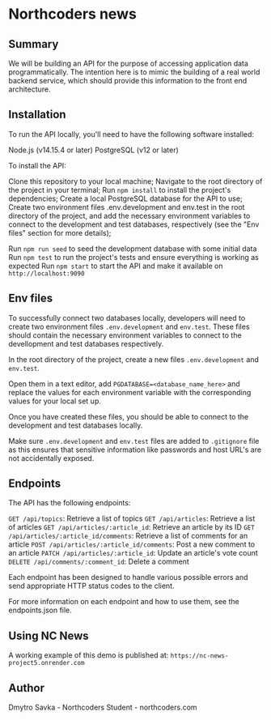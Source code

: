# Northcoders news

## Summary

We will be building an API for the purpose of accessing application data programmatically. The intention here is to mimic the building of a real world backend service, which should provide this information to the front end architecture.

## Installation

To run the API locally, you'll need to have the following software installed:

Node.js (v14.15.4 or later)
PostgreSQL (v12 or later)

To install the API:

Clone this repository to your local machine;
Navigate to the root directory of the project in your terminal;
Run `npm install` to install the project's dependencies;
Create a local PostgreSQL database for the API to use;
Create two environment files .env.development and env.test in the root directory of the project, and add the necessary environment variables to connect to the development and test databases, respectively (see the "Env files" section for more details);

Run `npm run seed` to seed the development database with some initial data
Run `npm test` to run the project's tests and ensure everything is working as expected
Run `npm start` to start the API and make it available on `http://localhost:9090`


## Env files

To successfully connect two databases locally, developers will need to create two environment files `.env.development` and `env.test`. These files should contain the necessary environment variables to connect to the devellopment and test databases respectively.

In the root directory of the project, create a new files  `.env.development` and `env.test`.

Open them in a text editor, add `PGDATABASE=<database_name_here>` and replace the values for each environment variable with the corresponding values for your local set up.

Once you have created these files, you should be able to connect to the development and test databases locally. 

Make sure `.env.development` and `env.test` files are added to `.gitignore` file as this ensures that sensitive information like passwords and host URL's are not accidentally exposed.

## Endpoints

The API has the following endpoints:

`GET /api/topics`: Retrieve a list of topics
`GET /api/articles`: Retrieve a list of articles
`GET /api/articles/:article_id`: Retrieve an article by its ID
`GET /api/articles/:article_id/comments`: Retrieve a list of comments for an article
`POST /api/articles/:article_id/comments`: Post a new comment to an article
`PATCH /api/articles/:article_id`: Update an article's vote count
`DELETE /api/comments/:comment_id`: Delete a comment

Each endpoint has been designed to handle various possible errors and send appropriate HTTP status codes to the client.

For more information on each endpoint and how to use them, see the endpoints.json file.

## Using NC News

A working example of this demo is published at: `https://nc-news-project5.onrender.com`

## Author

Dmytro Savka - Northcoders Student - northcoders.com